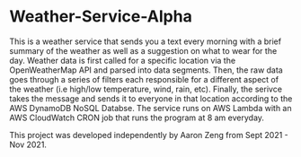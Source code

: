 # Weather-Service-Alpha
This is a weather service that sends you a text every morning with a brief summary of the weather as well as a suggestion on what to wear for the day. 
Weather data is first called for a specific location via the OpenWeatherMap API and parsed into data segments.
Then, the raw data goes through a series of filters each responsible for a different aspect of the weather (i.e high/low temperature, wind, rain, etc).
Finally, the serivce takes the message and sends it to everyone in that location according to the AWS DynamoDB NoSQL Databse.
The service runs on AWS Lambda with an AWS CloudWatch CRON job that runs the program at 8 am everyday. 

This project was developed independently by Aaron Zeng from Sept 2021 - Nov 2021.
